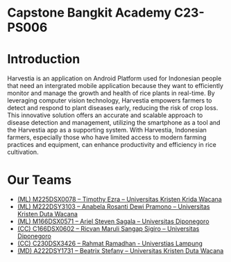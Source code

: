 # Capstone Bangkit Academy C23-PS006
# Introduction
Harvestia is an application on Android Platform used for Indonesian people that need an intergrated mobile application because they want to efficiently monitor and manage the growth and health of rice plants in real-time. By leveraging computer vision technology, Harvestia empowers farmers to detect and respond to plant diseases early, reducing the risk of crop loss. This innovative solution offers an accurate and scalable approach to disease detection and management, utilizing the smartphone as a tool and the Harvestia app as a supporting system. With Harvestia, Indonesian farmers, especially those who have limited access to modern farming practices and equipment, can enhance productivity and efficiency in rice cultivation.
# Our Teams
- <a href='https://github.com/tim-ezra'>(ML) M225DSX0078 – Timothy Ezra – Universitas Kristen Krida Wacana</a>
- <a href='https://github.com/anabelard'>(ML) M222DSY3103 – Anabela Rosanti Dewi Pramono – Universitas Kristen Duta Wacana</a>
- <a href='https://github.com/arlstvn'>(ML) M166DSX0571 – Ariel Steven Sagala – Universitas Diponegoro</a>
- <a href='https://github.com/ricvansigiro'>(CC) C166DSX0602 – Ricvan Maruli Sangap Sigiro – Universitas Diponegoro</a>
- <a href='https://github.com/pinoskuno'>(CC) C230DSX3426 – Rahmat Ramadhan - Universtias Lampung</a>
- <a href='https://github.com/be15'>(MD) A222DSY1731 – Beatrix Stefany – Universitas Kristen Duta Wacana</a>
